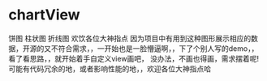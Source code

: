# chartView
饼图 柱状图 折线图 欢饮各位大神指点
因为项目中有用到这种图形展示相应的数据，开源的又不符合需求，，一开始也是一脸懵逼啊，，下了个别人写的demo，，看了看思路，，就开始着手自定义view画吧，
没办法，不画也得画，需求摆着呢!可能有代码冗余的地，或者影响性能的地，，欢迎各位大神指点哈
